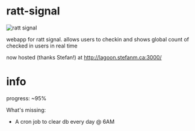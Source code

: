 # ratt-signal

![ratt signal](http://i.imgur.com/y3nSF5W.png)

webapp for ratt signal. allows users to checkin and shows global count of checked in users in real time

now hosted (thanks Stefan!) at http://lagoon.stefanm.ca:3000/

# info

progress: ~95%

What's missing:
- A cron job to clear db every day @ 6AM

